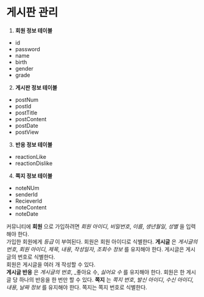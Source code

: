 # 게시판 관리
1. __회원 정보 테이블__
+ id
+ password
+ name
+ birth
+ gender
+ grade
2. __게시판 정보 테이블__
+ postNum
+ postId
+ postTitle
+ postContent
+ postDate
+ postView
3. __반응 정보 테이블__
+ reactionLike
+ reactionDislike
4. __쪽지 정보 테이블__
+ noteNUm
+ senderId
+ RecieverId
+ noteContent
+ noteDate

커뮤니티에 __회원__ 으로 가입하려면 _회원 아이디_, _비밀번호_, _이름_, _생년월일_, _성별_ 을 입력해야 한다.   
가입한 회원에게 _등급_ 이 부여된다.
회원은 회원 아이디로 식별한다.
__게시글__ 은 _게시글의 번호_, _회원 아이디_, _제목_, _내용_, _작성일자_, _조회수 정보_ 를 유지해야 한다.
게시글은 게시글의 번호로 식별한다.   
회원은 게시글을 여러 개 작성할 수 있다.   
__게시글 반응__ 은 _게시글의 번호_, _좋아요 수, _싫어요 수_ 를 유지해야 한다.
회원은 한 게시글 당 하나의 반응을 한 번만 할 수 있다.
__쪽지__ 는 _쪽지 번호_, _발신 아이디_, _수신 아이디_, _내용_, _날짜 정보_ 를 유지해야 한다.
쪽지는 쪽지 번호로 식별한다.

